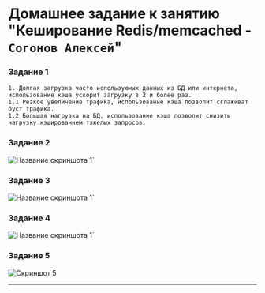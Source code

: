 # Домашнее задание к занятию "Кеширование Redis/memcached - `Согонов Алексей`"

### Задание 1
```
1. Долгая загрузка часто используюмых данных из БД или интернета, использование кэша ускорит загрузку в 2 и более раз.
1.1 Резкое увеличение трафика, использование кэша позволит сглаживат буст трафика.
1.2 Большая нагрузка на БД, использование кэша позволит снизить нагрузку кэшированием тяжелых запросов.

```
### Задание 2

![Название скриншота 1](https://github.com/SogonovAN/cache-hw/blob/main/2.JPG)`

### Задание 3

![Название скриншота 1](https://github.com/SogonovAN/cache-hw/blob/main/3.JPG)`

### Задание 4

![Название скриншота 1](https://github.com/SogonovAN/cache-hw/blob/main/3.JPG)`

### Задание 5

![Скриншот 5](https://github.com/SogonovAN/cache-hw/blob/main/5.JPG) 

---

